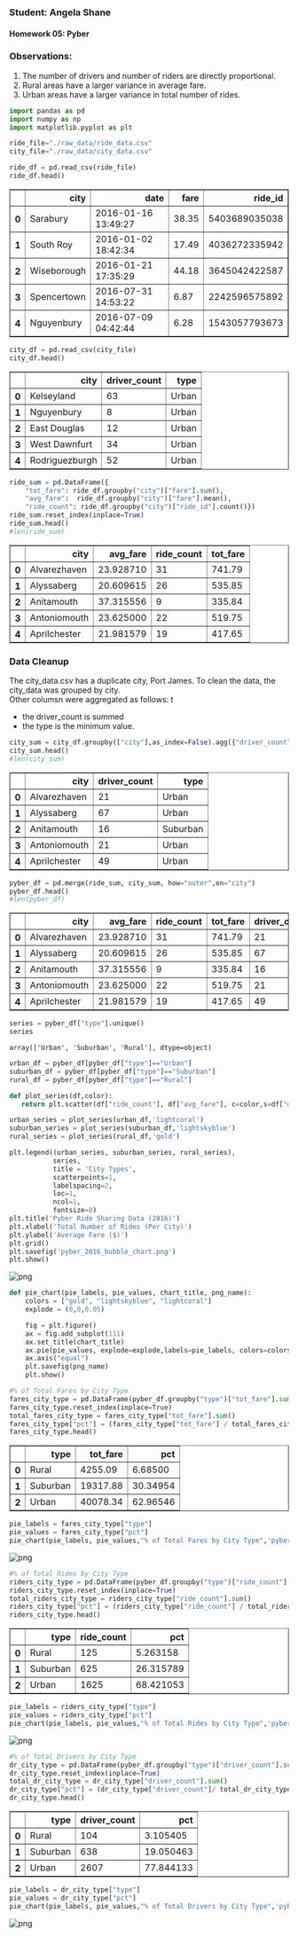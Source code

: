 
### Student: Angela Shane
#### Homework 05: Pyber

### Observations:
1. The number of drivers and number of riders are directly proportional.
2. Rural areas have a larger variance in average fare.
3. Urban areas have a larger variance in total number of rides.


```python
import pandas as pd
import numpy as np
import matplotlib.pyplot as plt
```


```python
ride_file="./raw_data/ride_data.csv"
city_file="./raw_data/city_data.csv"
```


```python
ride_df = pd.read_csv(ride_file)
ride_df.head()
```




<div>
<table border="1" class="dataframe">
  <thead>
    <tr style="text-align: right;">
      <th></th>
      <th>city</th>
      <th>date</th>
      <th>fare</th>
      <th>ride_id</th>
    </tr>
  </thead>
  <tbody>
    <tr>
      <th>0</th>
      <td>Sarabury</td>
      <td>2016-01-16 13:49:27</td>
      <td>38.35</td>
      <td>5403689035038</td>
    </tr>
    <tr>
      <th>1</th>
      <td>South Roy</td>
      <td>2016-01-02 18:42:34</td>
      <td>17.49</td>
      <td>4036272335942</td>
    </tr>
    <tr>
      <th>2</th>
      <td>Wiseborough</td>
      <td>2016-01-21 17:35:29</td>
      <td>44.18</td>
      <td>3645042422587</td>
    </tr>
    <tr>
      <th>3</th>
      <td>Spencertown</td>
      <td>2016-07-31 14:53:22</td>
      <td>6.87</td>
      <td>2242596575892</td>
    </tr>
    <tr>
      <th>4</th>
      <td>Nguyenbury</td>
      <td>2016-07-09 04:42:44</td>
      <td>6.28</td>
      <td>1543057793673</td>
    </tr>
  </tbody>
</table>
</div>




```python
city_df = pd.read_csv(city_file)
city_df.head()
```




<div>
<table border="1" class="dataframe">
  <thead>
    <tr style="text-align: right;">
      <th></th>
      <th>city</th>
      <th>driver_count</th>
      <th>type</th>
    </tr>
  </thead>
  <tbody>
    <tr>
      <th>0</th>
      <td>Kelseyland</td>
      <td>63</td>
      <td>Urban</td>
    </tr>
    <tr>
      <th>1</th>
      <td>Nguyenbury</td>
      <td>8</td>
      <td>Urban</td>
    </tr>
    <tr>
      <th>2</th>
      <td>East Douglas</td>
      <td>12</td>
      <td>Urban</td>
    </tr>
    <tr>
      <th>3</th>
      <td>West Dawnfurt</td>
      <td>34</td>
      <td>Urban</td>
    </tr>
    <tr>
      <th>4</th>
      <td>Rodriguezburgh</td>
      <td>52</td>
      <td>Urban</td>
    </tr>
  </tbody>
</table>
</div>




```python
ride_sum = pd.DataFrame({
    "tot_fare": ride_df.groupby("city")["fare"].sum(),
    "avg_fare":  ride_df.groupby("city")["fare"].mean(), 
    "ride_count": ride_df.groupby("city")["ride_id"].count()})
ride_sum.reset_index(inplace=True)
ride_sum.head()
#len(ride_sum)
```




<div>
<table border="1" class="dataframe">
  <thead>
    <tr style="text-align: right;">
      <th></th>
      <th>city</th>
      <th>avg_fare</th>
      <th>ride_count</th>
      <th>tot_fare</th>
    </tr>
  </thead>
  <tbody>
    <tr>
      <th>0</th>
      <td>Alvarezhaven</td>
      <td>23.928710</td>
      <td>31</td>
      <td>741.79</td>
    </tr>
    <tr>
      <th>1</th>
      <td>Alyssaberg</td>
      <td>20.609615</td>
      <td>26</td>
      <td>535.85</td>
    </tr>
    <tr>
      <th>2</th>
      <td>Anitamouth</td>
      <td>37.315556</td>
      <td>9</td>
      <td>335.84</td>
    </tr>
    <tr>
      <th>3</th>
      <td>Antoniomouth</td>
      <td>23.625000</td>
      <td>22</td>
      <td>519.75</td>
    </tr>
    <tr>
      <th>4</th>
      <td>Aprilchester</td>
      <td>21.981579</td>
      <td>19</td>
      <td>417.65</td>
    </tr>
  </tbody>
</table>
</div>



### Data Cleanup
The city_data.csv has a duplicate city, Port James.
To clean the data, the city_data was grouped by city.  
Other columsn were aggregated as follows: t
* the driver_count is summed 
* the type is the minimum value.


```python
city_sum = city_df.groupby(["city"],as_index=False).agg({"driver_count":"sum","type":"min"})
city_sum.head()
#len(city_sum)
```




<div>
<table border="1" class="dataframe">
  <thead>
    <tr style="text-align: right;">
      <th></th>
      <th>city</th>
      <th>driver_count</th>
      <th>type</th>
    </tr>
  </thead>
  <tbody>
    <tr>
      <th>0</th>
      <td>Alvarezhaven</td>
      <td>21</td>
      <td>Urban</td>
    </tr>
    <tr>
      <th>1</th>
      <td>Alyssaberg</td>
      <td>67</td>
      <td>Urban</td>
    </tr>
    <tr>
      <th>2</th>
      <td>Anitamouth</td>
      <td>16</td>
      <td>Suburban</td>
    </tr>
    <tr>
      <th>3</th>
      <td>Antoniomouth</td>
      <td>21</td>
      <td>Urban</td>
    </tr>
    <tr>
      <th>4</th>
      <td>Aprilchester</td>
      <td>49</td>
      <td>Urban</td>
    </tr>
  </tbody>
</table>
</div>




```python
pyber_df = pd.merge(ride_sum, city_sum, how="outer",on="city")
pyber_df.head()
#len(pyber_df)
```




<div>
<table border="1" class="dataframe">
  <thead>
    <tr style="text-align: right;">
      <th></th>
      <th>city</th>
      <th>avg_fare</th>
      <th>ride_count</th>
      <th>tot_fare</th>
      <th>driver_count</th>
      <th>type</th>
    </tr>
  </thead>
  <tbody>
    <tr>
      <th>0</th>
      <td>Alvarezhaven</td>
      <td>23.928710</td>
      <td>31</td>
      <td>741.79</td>
      <td>21</td>
      <td>Urban</td>
    </tr>
    <tr>
      <th>1</th>
      <td>Alyssaberg</td>
      <td>20.609615</td>
      <td>26</td>
      <td>535.85</td>
      <td>67</td>
      <td>Urban</td>
    </tr>
    <tr>
      <th>2</th>
      <td>Anitamouth</td>
      <td>37.315556</td>
      <td>9</td>
      <td>335.84</td>
      <td>16</td>
      <td>Suburban</td>
    </tr>
    <tr>
      <th>3</th>
      <td>Antoniomouth</td>
      <td>23.625000</td>
      <td>22</td>
      <td>519.75</td>
      <td>21</td>
      <td>Urban</td>
    </tr>
    <tr>
      <th>4</th>
      <td>Aprilchester</td>
      <td>21.981579</td>
      <td>19</td>
      <td>417.65</td>
      <td>49</td>
      <td>Urban</td>
    </tr>
  </tbody>
</table>
</div>




```python
series = pyber_df["type"].unique()
series
```




    array(['Urban', 'Suburban', 'Rural'], dtype=object)




```python
urban_df = pyber_df[pyber_df["type"]=="Urban"]
suburban_df = pyber_df[pyber_df["type"]=="Suburban"]
rural_df = pyber_df[pyber_df["type"]=="Rural"]
```


```python
def plot_series(df,color):
   return plt.scatter(df["ride_count"], df["avg_fare"], c=color,s=df["driver_count"]*10, linewidths=2,edgecolor='w',alpha=0.5)

urban_series = plot_series(urban_df,'lightcoral')
suburban_series = plot_series(suburban_df,'lightskyblue')
rural_series = plot_series(rural_df,'gold')
```


```python
plt.legend((urban_series, suburban_series, rural_series),
           series,
           title = 'City Types',
           scatterpoints=1,
           labelspacing=2,
           loc=1,
           ncol=1,
           fontsize=8)
plt.title('Pyber Ride Sharing Data (2016)')
plt.xlabel('Total Number of Rides (Per City)')
plt.ylabel('Average Fare ($)')
plt.grid()
plt.savefig('pyber_2016_bubble_chart.png')
plt.show()
```


![png](output_13_0.png)



```python
def pie_chart(pie_labels, pie_values, chart_title, png_name):
    colors = ["gold", "lightskyblue", "lightcoral"]
    explode = (0,0,0.05)

    fig = plt.figure()
    ax = fig.add_subplot(111)
    ax.set_title(chart_title)
    ax.pie(pie_values, explode=explode,labels=pie_labels, colors=colors, autopct="%1.1f%%", shadow=False, startangle=90)
    ax.axis("equal")
    plt.savefig(png_name)
    plt.show()
```


```python
#% of Total Fares by City Type
fares_city_type = pd.DataFrame(pyber_df.groupby("type")["tot_fare"].sum())
fares_city_type.reset_index(inplace=True)
total_fares_city_type = fares_city_type["tot_fare"].sum()
fares_city_type["pct"] = (fares_city_type["tot_fare"] / total_fares_city_type) * 100
fares_city_type.head()
```




<div>
<table border="1" class="dataframe">
  <thead>
    <tr style="text-align: right;">
      <th></th>
      <th>type</th>
      <th>tot_fare</th>
      <th>pct</th>
    </tr>
  </thead>
  <tbody>
    <tr>
      <th>0</th>
      <td>Rural</td>
      <td>4255.09</td>
      <td>6.68500</td>
    </tr>
    <tr>
      <th>1</th>
      <td>Suburban</td>
      <td>19317.88</td>
      <td>30.34954</td>
    </tr>
    <tr>
      <th>2</th>
      <td>Urban</td>
      <td>40078.34</td>
      <td>62.96546</td>
    </tr>
  </tbody>
</table>
</div>




```python
pie_labels = fares_city_type["type"]
pie_values = fares_city_type["pct"]
pie_chart(pie_labels, pie_values,"% of Total Fares by City Type",'pyber_fares.png')
```


![png](output_16_0.png)



```python
#% of Total Rides by City Type
riders_city_type = pd.DataFrame(pyber_df.groupby("type")["ride_count"].sum())
riders_city_type.reset_index(inplace=True)
total_riders_city_type = riders_city_type["ride_count"].sum()
riders_city_type["pct"] = (riders_city_type["ride_count"] / total_riders_city_type) * 100
riders_city_type.head()
```




<div>
<table border="1" class="dataframe">
  <thead>
    <tr style="text-align: right;">
      <th></th>
      <th>type</th>
      <th>ride_count</th>
      <th>pct</th>
    </tr>
  </thead>
  <tbody>
    <tr>
      <th>0</th>
      <td>Rural</td>
      <td>125</td>
      <td>5.263158</td>
    </tr>
    <tr>
      <th>1</th>
      <td>Suburban</td>
      <td>625</td>
      <td>26.315789</td>
    </tr>
    <tr>
      <th>2</th>
      <td>Urban</td>
      <td>1625</td>
      <td>68.421053</td>
    </tr>
  </tbody>
</table>
</div>




```python
pie_labels = riders_city_type["type"]
pie_values = riders_city_type["pct"]
pie_chart(pie_labels, pie_values,"% of Total Rides by City Type",'pyber_rides.png')
```


![png](output_18_0.png)



```python
#% of Total Drivers by City Type
dr_city_type = pd.DataFrame(pyber_df.groupby("type")["driver_count"].sum())
dr_city_type.reset_index(inplace=True)
total_dr_city_type = dr_city_type["driver_count"].sum()
dr_city_type["pct"] = (dr_city_type["driver_count"]/ total_dr_city_type) * 100
dr_city_type.head()
```




<div>
<table border="1" class="dataframe">
  <thead>
    <tr style="text-align: right;">
      <th></th>
      <th>type</th>
      <th>driver_count</th>
      <th>pct</th>
    </tr>
  </thead>
  <tbody>
    <tr>
      <th>0</th>
      <td>Rural</td>
      <td>104</td>
      <td>3.105405</td>
    </tr>
    <tr>
      <th>1</th>
      <td>Suburban</td>
      <td>638</td>
      <td>19.050463</td>
    </tr>
    <tr>
      <th>2</th>
      <td>Urban</td>
      <td>2607</td>
      <td>77.844133</td>
    </tr>
  </tbody>
</table>
</div>




```python
pie_labels = dr_city_type["type"]
pie_values = dr_city_type["pct"]
pie_chart(pie_labels, pie_values,"% of Total Drivers by City Type",'pyber_drivers.png')
```


![png](output_20_0.png)

